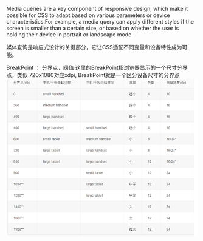 Media queries are a key component of responsive design, which make it possible for CSS to adapt based on various parameters or device characteristics.For example, a media query can apply different styles if the screen is smaller than a certain size, or based on whether the user is holding their device in portrait or landscape mode.

媒体查询是响应式设计的关键部分，它让CSS适配不同变量和设备特性成为可能。

BreakPoint ： 分界点，阀值
这里的BreakPoint指浏览器显示的一个尺寸分界点，类似 720x1080对应xdpi, BreakPoint就是一个区分设备尺寸的分界点
![](image/media_query_breakpoint.png)

